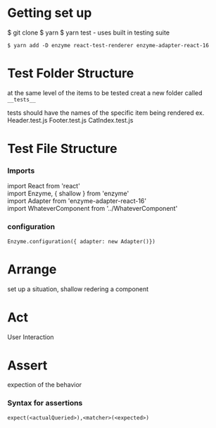 # Getting set up
$ git clone
$ yarn
$ yarn test - uses built in testing suite

`$ yarn add -D enzyme react-test-renderer enzyme-adapter-react-16`

# Test Folder Structure
at the same level of the items to be tested creat a new folder called 
`__tests__`
 
 tests should have the names of the specific item being rendered
 ex. Header.test.js
     Footer.test.js
     CatIndex.test.js

# Test File Structure
### Imports
import React from 'react'
<br>
import Enzyme, { shallow } from 'enzyme'
<br>
import Adapter from 'enzyme-adapter-react-16'
<br>
import WhateverComponent from '../WhateverComponent'

### configuration
`Enzyme.configuration({ adapter: new Adapter()})`

# Arrange 
set up a situation, shallow redering a component
# Act 
User Interaction
# Assert
expection of the behavior


### Syntax for assertions
`expect(<actualQueried>),<matcher>(<expected>)`

